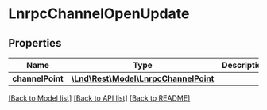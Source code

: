 # LnrpcChannelOpenUpdate

## Properties
Name | Type | Description | Notes
------------ | ------------- | ------------- | -------------
**channelPoint** | [**\Lnd\Rest\Model\LnrpcChannelPoint**](LnrpcChannelPoint.md) |  | [optional] 

[[Back to Model list]](../README.md#documentation-for-models) [[Back to API list]](../README.md#documentation-for-api-endpoints) [[Back to README]](../README.md)



